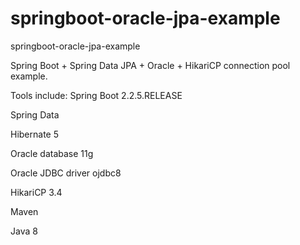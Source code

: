 # springboot-oracle-jpa-example
springboot-oracle-jpa-example


Spring Boot + Spring Data JPA + Oracle + HikariCP connection pool example.

Tools include:
Spring Boot 2.2.5.RELEASE

Spring Data 

Hibernate 5

Oracle database 11g

Oracle JDBC driver ojdbc8

HikariCP 3.4

Maven

Java 8
